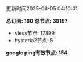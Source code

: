 更新时间2025-06-05 04:10:01

**总订阅: 160**
**总节点: 39197**
- vless节点: 17399
- hysteria2节点: 5

**google ping有效节点: 154**
